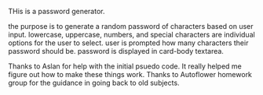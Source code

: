 THis is a password generator.


the purpose is to generate a random password of characters based on user input.
lowercase, uppercase, numbers, and special characters are individual options for the user to select.
user is prompted how many characters their password should be.
password is displayed in card-body textarea.


Thanks to Aslan for help with the initial psuedo code. It really helped me figure out how to make these things work. Thanks to Autoflower homework group for the guidance in going back to old subjects. 